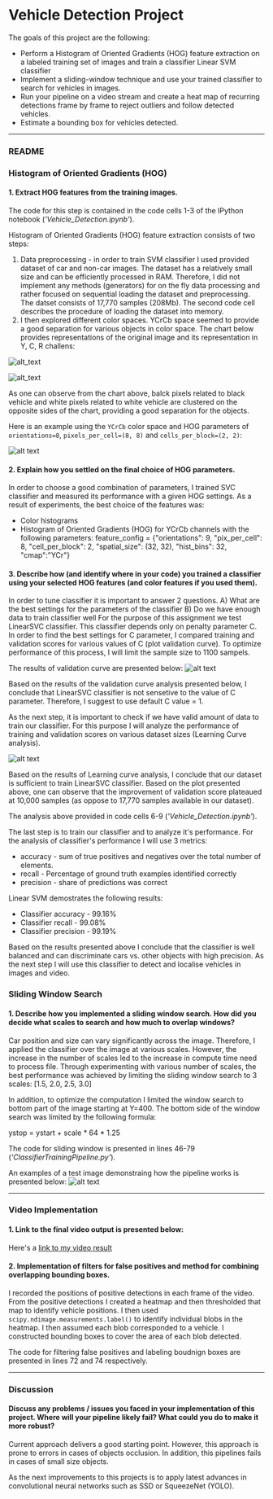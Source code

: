 # Vehicle Detection Project

The goals of this project are the following:

* Perform a Histogram of Oriented Gradients (HOG) feature extraction on a labeled training set of images and train a classifier Linear SVM classifier
* Implement a sliding-window technique and use your trained classifier to search for vehicles in images.
* Run your pipeline on a video stream and create a heat map of recurring detections frame by frame to reject outliers and follow detected vehicles.
* Estimate a bounding box for vehicles detected.

[//]: # (Image References)
[image1]: ./examples/car_not_car.png
[original]: ./test_images/test1.jpg
[YCr]: ./output_images/YCr.png
[hog]: ./output_images/hog.png
[ValidationCurve]: ./output_images/Validation_Curve.png
[LearningCurve]: ./output_images/Learning_Curve.png
[SlidingWindow]: ./output_images/sliding_widow.png
[image2]: ./examples/HOG_example.jpg
[image3]: ./examples/sliding_windows.jpg
[image4]: ./examples/sliding_window.jpg
[image5]: ./examples/bboxes_and_heat.png
[image6]: ./examples/labels_map.png
[image7]: ./examples/output_bboxes.png
[video1]: ./project_video.mp4

---
### README 

### Histogram of Oriented Gradients (HOG)

#### 1. Extract HOG features from the training images.

The code for this step is contained in the code cells 1-3 of the IPython notebook (*'Vehicle_Detection.ipynb'*).

Histogram of Oriented Gradients (HOG) feature extraction consists of two steps: 
  1. Data preprocessing - in order to train SVM classifier I used provided dataset of car and non-car images. The dataset has a relatively small size and can be efficiently processed in RAM. Therefore, I did not implement any methods (generators) for on the fly data processing and rather focused on sequential loading the dataset and preprocessing. The datset consists of 17,770 samples (208Mb). The second code cell describes the procedure of loading the dataset into memory.
  2. I then explored different color spaces. YCrCb space seemed to provide a good separation for various objects in color space. The chart below provides representations of the original image and its representation in Y, C, R challens:

![alt_text][original]

![alt_text][YCr]

As one can observe from the chart above, balck pixels related to black vehicle and white pixels related to white vehicle are clustered on the opposite sides of the chart, providing a good separation for the objects.

Here is an example using the `YCrCb` color space and HOG parameters of `orientations=8`, `pixels_per_cell=(8, 8)` and `cells_per_block=(2, 2)`:

![alt text][hog]

#### 2. Explain how you settled on the final choice of HOG parameters.

In order to choose a good combination of parameters, I trained SVC classifier and measured its performance with a given HOG settings. As a result of experiments, the best choice of the features was:
* Color histograms
* Histogram of Oriented Gradients (HOG)
for YCrCb channels with the following parameters:
feature_config = {"orientations": 9, "pix_per_cell": 8,
                  "cell_per_block": 2, "spatial_size": (32, 32),
                  "hist_bins": 32, "cmap":"YCr"}

#### 3. Describe how (and identify where in your code) you trained a classifier using your selected HOG features (and color features if you used them).

In order to tune classifier it is important to answer 2 questions.
A) What are the best settings for the parameters of the classifier
B) Do we have enough data to train classifier well
For the purpose of this assignment we test LinearSVC classifier. This classifier depends only on penalty parameter C. In order to find the best settings for C parameter, I compared training and validation scores for various values of C (plot validation curve). To optimize performance of this process, I will limit the sample size to 1100 sampels.

The results of validation curve are presented below:
![alt text][ValidationCurve]

Based on the results of the validation curve analysis presented below, I conclude that LinearSVC classifier is not sensetive to the value of C parameter. Therefore, I suggest to use default C value = 1.

As the next step, it is important to check if we have valid amount of data to train our classifier. For this purpose I will analyze the performance of training and validation scores on various dataset sizes (Learning Curve analysis).

![alt text][LearningCurve]

Based on the results of Learning curve analysis, I conclude that our dataset is sufficient to train LinearSVC classifier. Based on the plot presented above, one can observe that the improvement of validation score plateaued at 10,000 samples (as oppose to 17,770 samples available in our dataset).

The analysis above provided in code cells 6-9 (*'Vehicle_Detection.ipynb'*).

The last step is to train our classifier and to analyze it's performance. For the analysis of classifier's performance I will use 3 metrics:
* accuracy - sum of true positives and negatives over the total number of elements.
* recall - Percentage of ground truth examples identified correctly
* precision - share of predictions was correct

Linear SVM demostrates the following results:
* Classifier accuracy - 99.16%
* Classifier recall - 99.08%
* Classifier precision - 99.19%

Based on the results presented above I conclude that the classifier is well balanced and can discriminate cars vs. other objects with high precision. As the next step I will use this classifier to detect and localise vehicles in images and video.

### Sliding Window Search

#### 1. Describe how you implemented a sliding window search. How did you decide what scales to search and how much to overlap windows?

Car position and size can vary significantly across the image. Therefore, I applied the classifier over the image at various scales. However, the increase in the number of scales led to the increase in compute time need to process file. Through experimenting with various number of scales, the best performance was achieved by limiting the sliding window search to 3 scales: [1.5, 2.0, 2.5, 3.0]

In addition, to optimize the computation I limited the window search to bottom part of the image starting at Y=400. The bottom side of the window search was limited by the following formula:

ystop = ystart + scale * 64 * 1.25

The code for sliding window is presented in lines 46-79 (*'ClassifierTrainingPipeline.py'*).

An examples of a test image demonstraing how the pipeline works is presented below:
![alt text][SlidingWindow]

---

### Video Implementation

#### 1. Link to the final video output is presented below:
Here's a [link to my video result](./test_images/bbox_processed_video.mp4)


#### 2. Implementation of filters for false positives and method for combining overlapping bounding boxes.

I recorded the positions of positive detections in each frame of the video. From the positive detections I created a heatmap and then thresholded that map to identify vehicle positions. I then used `scipy.ndimage.measurements.label()` to identify individual blobs in the heatmap. I then assumed each blob corresponded to a vehicle. I constructed bounding boxes to cover the area of each blob detected.  

The code for filtering false positives and labeling boudnign boxes are presented in lines 72 and 74 respectively.



---

### Discussion

#### Discuss any problems / issues you faced in your implementation of this project.  Where will your pipeline likely fail?  What could you do to make it more robust?

Current approach delivers a good starting point. However, this approach is prone to errors in cases of objects occlusion. In addition, this pipelines fails in cases of small size objects.

As the next improvements to this projects is to apply latest advances in convolutional neural networks such as SSD or SqueezeNet (YOLO).

